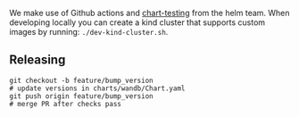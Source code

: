 We make use of Github actions and [chart-testing](https://github.com/helm/chart-testing) from the helm team.  When developing locally you can create a kind cluster that supports custom images by running: `./dev-kind-cluster.sh`.

## Releasing

```shell
git checkout -b feature/bump_version
# update versions in charts/wandb/Chart.yaml
git push origin feature/bump_version
# merge PR after checks pass
```